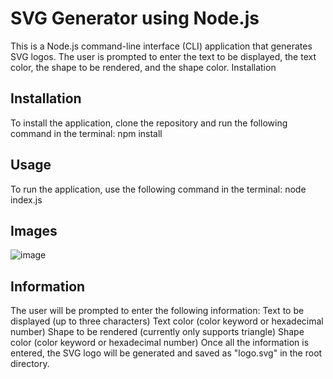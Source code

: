 # SVG Generator using Node.js
This is a Node.js command-line interface (CLI) application that generates SVG logos. The user is prompted to enter the text to be displayed, the text color, the shape to be rendered, and the shape color.
Installation

## Installation
To install the application, clone the repository and run the following command in the terminal:
npm install

## Usage
To run the application, use the following command in the terminal:
node index.js

## Images
![image](https://github.com/LewisHammy/SVG-Logo-Generator/assets/136273659/a0810f3d-9a24-41e5-92f9-f24c05c6dd4a)

## Information 
The user will be prompted to enter the following information:
Text to be displayed (up to three characters)
Text color (color keyword or hexadecimal number)
Shape to be rendered (currently only supports triangle)
Shape color (color keyword or hexadecimal number)
Once all the information is entered, the SVG logo will be generated and saved as "logo.svg" in the root directory.

